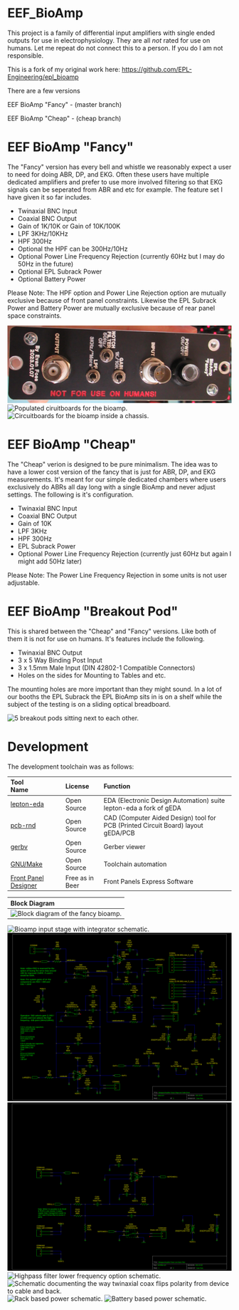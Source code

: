 # EEF_BioAmp

This project is a family of differential input amplifiers with single ended outputs for use in electrophysiology. 
They are all *not* rated for use on humans. Let me repeat do not connect this to a person. If you do I am not responsible.

This is a fork of my original work here: https://github.com/EPL-Engineering/epl_bioamp

There are a few versions

EEF BioAmp "Fancy" - (master branch)

EEF BioAmp "Cheap" - (cheap branch)

# EEF BioAmp "Fancy"
The "Fancy" version has every bell and whistle we reasonably expect a user to need for doing ABR, DP, and EKG. Often these users have multiple dedicated amplifiers and prefer to use more involved filtering so that EKG signals can be seperated from ABR and etc for example.
The feature set I have given it so far includes.
* Twinaxial BNC Input
* Coaxial BNC Output
* Gain of 1K/10K or Gain of 10K/100K
* LPF 3KHz/10KHz
* HPF 300Hz 
* Optional the HPF can be 300Hz/10Hz
* Optional Power Line Frequency Rejection (currently 60Hz but I may do 50Hz in the future)
* Optional EPL Subrack Power
* Optional Battery Power

Please Note: The HPF option and Power Line Rejection option are mutually exclusive because of front panel constraints. Likewise the EPL Subrack Power and Battery Power are mutually exclusive because of rear panel space constraints. 

<img alt="Front panel of the bioamp." src="photos/IMG_0668_cropped.JPG">

<img alt="Populated ciruitboards for the bioamp." src="photos/IMG_0456.JPG">

<img alt="Circuitboards for the bioamp inside a chassis." src="photos/IMG_0673.JPG">

# EEF BioAmp "Cheap"

<this version is not maintaned currently>

The "Cheap" verion is designed to be pure minimalism. The idea was to have a lower cost version of the fancy that is just for ABR, DP, and EKG measurements. It's meant for our simple dedicated chambers where users exclusively do ABRs all day long with a single BioAmp and never adjust settings. The following is it's configuration.
* Twinaxial BNC Input
* Coaxial BNC Output
* Gain of 10K
* LPF 3KHz
* HPF 300Hz
* EPL Subrack Power
* Optional Power Line Frequency Rejection (currently just 60Hz but again I might add 50Hz later)

Please Note: The Power Line Frequency Rejection in some units is not user adjustable.

# EEF BioAmp "Breakout Pod"

This is shared between the "Cheap" and "Fancy" versions. Like both of them it is not for use on humans. 
It's features include the following.
* Twinaxial BNC Output
* 3 x 5 Way Binding Post Input
* 3 x 1.5mm Male Input (DIN 42802-1 Compatible Connectors)
* Holes on the sides for Mounting to Tables and etc.

The mounting holes are more important than they might sound. In a lot of our booths the EPL Subrack the EPL BioAmp sits in is on a shelf while the subject of the testing is on a sliding optical breadboard.

<img alt="5 breakout pods sitting next to each other." src="photos/IMG_0665.JPG">

# Development

The development toolchain was as follows:

|Tool Name             | License        | Function
|:---------------      | :------------- | :-----------------
|<a href="https://github.com/lepton-eda/lepton-eda">lepton-eda</a>                           | Open Source       | EDA (Electronic Design Automation) suite lepton-eda a fork of gEDA
|<a href="http://repo.hu/projects/pcb-rnd/">pcb-rnd</a>                                      | Open Source       | CAD (Computer Aided Design) tool for PCB (Printed Circuit Board) layout gEDA/PCB
|<a href="https://gerbv.github.io/">gerbv</a>                                                | Open Source       | Gerber viewer
|<a href="https://www.gnu.org/software/make/">GNU/Make</a>                                   | Open Source       | Toolchain automation
|<a href="https://www.frontpanelexpress.com/front-panel-designer">Front Panel Designer</a>   | Free as in Beer   | Front Panels Express Software

|Block Diagram
|:---------------
|<img alt="Block diagram of the fancy bioamp." src="block/bioamp_block.png">

<img alt="Bioamp input stage with integrator schematic." src="bioamp.png">
<img alt="Bioamp output stage schematic." src="output.png">
<img alt="Notch filter option schematic." src="notchfilter.png">
<img alt="Highpass filter lower frequency option schematic." src="highpass.png">
<img alt="Schematic documenting the way twinaxial coax flips polarity from device to cable and back." src="twinax_doc.png">
<img alt="Rack based power schematic." src="rackpower.png">
<img alt="Battery based power schematic." src="batterypower.png">


